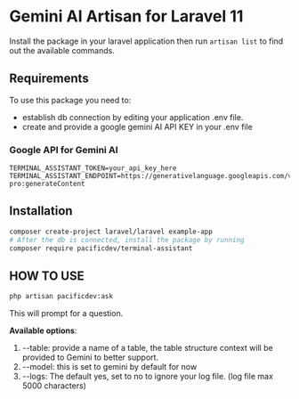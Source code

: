# Gemini AI Artisan for Laravel 11

Install the package in your laravel application then run `artisan list` to find out the available commands.

## Requirements

To use this package you need to:

- establish db connection by editing your application .env file.
- create and provide a google gemini AI API KEY in your .env file

### Google API for Gemini AI

```env
TERMINAL_ASSISTANT_TOKEN=your_api_key_here
TERMINAL_ASSISTANT_ENDPOINT=https://generativelanguage.googleapis.com/v1beta/models/gemini-pro:generateContent

```

## Installation

```bash
composer create-project laravel/laravel example-app
# After the db is connected, install the package by running
composer require pacificdev/terminal-assistant

```

## HOW TO USE

```bash
php artisan pacificdev:ask 
```

This will prompt for a question.

**Available options**:

1. --table: provide a name of a table, the table structure context will be provided to Gemini to better support.
2. --model: this is set to gemini by default for now
3. --logs: The default yes, set to no to ignore your log file. (log file max 5000 characters)
